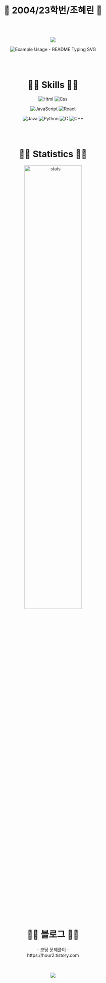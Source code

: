 <div align="center">
    <h1>🐰 2004/23학번/조혜린 🐰</h1>
</div>

<br />
<br />

<p align='center'>
    <img src="https://capsule-render.vercel.app/api?type=waving&color=0:F9DBDB,100:F09794&height=300&section=header&fontColor=FFFFFF&text=Hyerin's%20Github!&fontSize=90&animation=fadeIn&fontAlignY=38&descAlignY=51&descAlign=62"/>
</p>

<p align="center">
  <img src="https://readme-typing-svg.demolab.com/?lines=;Wellcome+to+my+Github!;Enjoy+the+show!&font=Fira%20Code&center=true&width=380&height=50&duration=500&pause=1000&color=F09794" alt="Example Usage - README Typing SVG">
</p>

<br />
<br />

<div align=center>
    <h1>🫶🏻 Skills 🫶🏻 </h1>

![Html](https://img.shields.io/badge/Html-E34F26?style=plastic-square&logo=html&logoColor=white)
![Css](https://img.shields.io/badge/Css-A9D1FB?style=plastic-square&logo=css&logoColor=white)

![JavaScript](https://img.shields.io/badge/JavaScript-F7DF1E?style=plastic-square&logo=Javascript&logoColor=white)
![React](https://img.shields.io/badge/React-20232A?style=plastic-square&logo=react&logoColor=61DAFB)

![Java](https://img.shields.io/badge/Java-007396?style=plastic-square&logo=JAVA&logoColor=white)
![Python](https://img.shields.io/badge/Python-F9DA8F?style=plastic-square&logo=python&logoColor=white)
![C](https://img.shields.io/badge/C-EC625C?style=plastic-square&logo=c&logoColor=white)
![C++](http://img.shields.io/badge/C++-00599C?style=plastic-square&logo=c%2B%2B&logoColor=white)

</div>

<br />
<br />

<div align="center">
    <h1> 🫶🏻 Statistics 🫶🏻</h1>
  <img alt="stats" src="https://github-readme-stats.vercel.app/api?username=jogpfls&show_icons=true&title_color=ED716D&icon_color=EB463C&text_color=F09794&bg_color=white&border_color=e4e2e2" width="60%" />
</div>

<br />
<br />

<div align="center">
    <h1> 🫶🏻 블로그 🫶🏻</h1>
    - 코딩 문제풀이 -
    <br />
    https://hour2.tistory.com
</div>

<br />

<div align="center" style="margin-top: 30px;">
  <img src="https://capsule-render.vercel.app/api?type=waving&color=0:F9DBDB,100:F09794&height=100&section=footer" />
</div>

<!--
**jogpfls/jogpfls** is a ✨ _special_ ✨ repository because its `README.md` (this file) appears on your GitHub profile.

Here are some ideas to get you started:

- 🔭 I’m currently working on ...
- 🌱 I’m currently learning ...
- 👯 I’m looking to collaborate on ...
- 🤔 I’m looking for help with ...
- 💬 Ask me about ...
- 📫 How to reach me: ...
- 😄 Pronouns: ...
- ⚡ Fun fact: ...
-->

